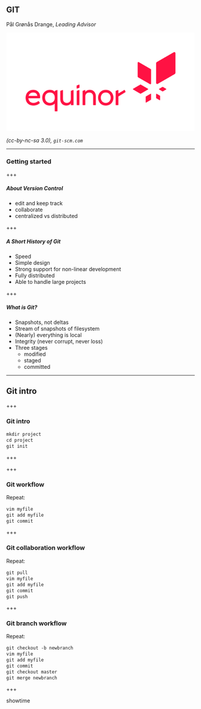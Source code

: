 ## GIT

Pål Grønås Drange, _Leading Advisor_

![equinor](https://raw.githubusercontent.com/pgdr/talks/master/itdagene/equinor.png)

_(cc-by-nc-sa 3.0), `git-scm.com`_

---

### Getting started



+++
##### About Version Control

* edit and keep track
* collaborate
* centralized vs distributed


+++
##### A Short History of Git

* Speed
* Simple design
* Strong support for non-linear development
* Fully distributed
* Able to handle large projects


+++
##### What is Git?

* Snapshots, not deltas
* Stream of snapshots of filesystem
* (Nearly) everything is local
* Integrity (never corrupt, never loss)
* Three stages
  * modified
  * staged
  * committed

---

## Git intro

+++
### Git intro

```
mkdir project
cd project
git init
```

+++


+++
### Git workflow

Repeat:

```
vim myfile
git add myfile
git commit
```


+++
### Git collaboration workflow

Repeat:

```
git pull
vim myfile
git add myfile
git commit
git push
```


+++
### Git branch workflow

Repeat:

```
git checkout -b newbranch
vim myfile
git add myfile
git commit
git checkout master
git merge newbranch
```


+++

showtime
